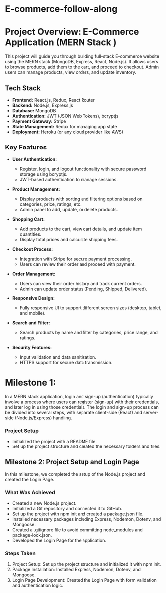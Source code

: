 # E-commerce-follow-along

# Project Overview: E-Commerce Application (MERN Stack )

This project will guide you through building  full-stack E-commerce website  using the MERN stack (MongoDB, Express, React, Node.js). It allows users to browse products, add them to the cart, and proceed to checkout. Admin users can manage products, view orders, and update inventory.

## Tech Stack

- **Frontend:** React.js, Redux, React Router
- **Backend:** Node.js, Express.js
- **Database:** MongoDB
- **Authentication:** JWT (JSON Web Tokens), bcryptjs
- **Payment Gateway:** Stripe
- **State Management:** Redux for managing app state
- **Deployment:** Heroku (or any cloud provider like AWS)

## Key Features

- **User Authentication:** 
  - Register, login, and logout functionality with secure password storage using bcryptjs.
  - JWT-based authentication to manage sessions.
  
- **Product Management:**
  - Display products with sorting and filtering options based on categories, price, ratings, etc.
  - Admin panel to add, update, or delete products.

- **Shopping Cart:**
  - Add products to the cart, view cart details, and update item quantities.
  - Display total prices and calculate shipping fees.

- **Checkout Process:**
  - Integration with Stripe for secure payment processing.
  - Users can review their order and proceed with payment.

- **Order Management:**
  - Users can view their order history and track current orders.
  - Admin can update order status (Pending, Shipped, Delivered).

- **Responsive Design:**
  - Fully responsive UI to support different screen sizes (desktop, tablet, and mobile).

- **Search and Filter:**
  - Search products by name and filter by categories, price range, and ratings.

- **Security Features:**
  - Input validation and data sanitization.
  - HTTPS support for secure data transmission.



# Milestone 1: 

In a MERN stack application, login and sign-up (authentication) typically involve a process where users can register (sign-up) with their credentials, and later log in using those credentials. The login and sign-up process can be divided into several steps, with separate client-side (React) and server-side (Node.js/Express) handling.

### Project Setup
- Initialized the project with a README file.
- Set up the project structure and created the necessary folders and files.

## Milestone 2: Project Setup and Login Page
In this milestone, we completed the setup of the Node.js project and created the Login Page.

### What Was Achieved
- Created a new Node.js project.
- Initialized a Git repository and connected it to GitHub.
- Set up the project with npm init and created a package.json file.
- Installed necessary packages including Express, Nodemon, Dotenv, and Mongoose.
- Created a .gitignore file to avoid committing node_modules and package-lock.json.
- Developed the Login Page for the application.

### Steps Taken
1. Project Setup: Set up the project structure and initialized it with npm init.
2. Package Installation: Installed Express, Nodemon, Dotenv, and Mongoose.
3. Login Page Development: Created the Login Page with form validation and authentication logic.
